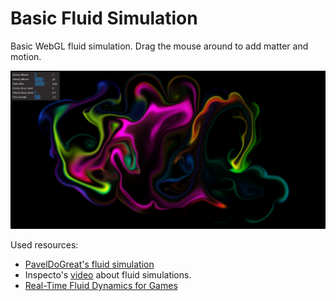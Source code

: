 # Basic Fluid Simulation
Basic WebGL fluid simulation. Drag the mouse around to add matter and motion.

![Screenshot](screenshots/screenshot1.png)

Used resources:
- [PavelDoGreat's fluid simulation](https://github.com/PavelDoGreat/WebGL-Fluid-Simulation)
- Inspecto's [video](https://www.youtube.com/watch?v=qsYE1wMEMPA) about fluid simulations.
- [Real-Time Fluid Dynamics for Games](https://damassets.autodesk.net/content/dam/autodesk/www/autodesk-reasearch/Publications/pdf/realtime-fluid-dynamics-for.pdf)
